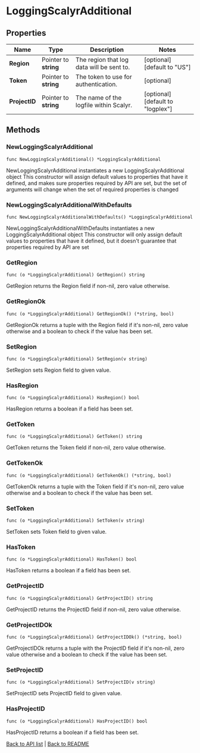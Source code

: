 # LoggingScalyrAdditional

## Properties

Name | Type | Description | Notes
------------ | ------------- | ------------- | -------------
**Region** | Pointer to **string** | The region that log data will be sent to. | [optional] [default to "US"]
**Token** | Pointer to **string** | The token to use for authentication. | [optional] 
**ProjectID** | Pointer to **string** | The name of the logfile within Scalyr. | [optional] [default to "logplex"]

## Methods

### NewLoggingScalyrAdditional

`func NewLoggingScalyrAdditional() *LoggingScalyrAdditional`

NewLoggingScalyrAdditional instantiates a new LoggingScalyrAdditional object
This constructor will assign default values to properties that have it defined,
and makes sure properties required by API are set, but the set of arguments
will change when the set of required properties is changed

### NewLoggingScalyrAdditionalWithDefaults

`func NewLoggingScalyrAdditionalWithDefaults() *LoggingScalyrAdditional`

NewLoggingScalyrAdditionalWithDefaults instantiates a new LoggingScalyrAdditional object
This constructor will only assign default values to properties that have it defined,
but it doesn't guarantee that properties required by API are set

### GetRegion

`func (o *LoggingScalyrAdditional) GetRegion() string`

GetRegion returns the Region field if non-nil, zero value otherwise.

### GetRegionOk

`func (o *LoggingScalyrAdditional) GetRegionOk() (*string, bool)`

GetRegionOk returns a tuple with the Region field if it's non-nil, zero value otherwise
and a boolean to check if the value has been set.

### SetRegion

`func (o *LoggingScalyrAdditional) SetRegion(v string)`

SetRegion sets Region field to given value.

### HasRegion

`func (o *LoggingScalyrAdditional) HasRegion() bool`

HasRegion returns a boolean if a field has been set.

### GetToken

`func (o *LoggingScalyrAdditional) GetToken() string`

GetToken returns the Token field if non-nil, zero value otherwise.

### GetTokenOk

`func (o *LoggingScalyrAdditional) GetTokenOk() (*string, bool)`

GetTokenOk returns a tuple with the Token field if it's non-nil, zero value otherwise
and a boolean to check if the value has been set.

### SetToken

`func (o *LoggingScalyrAdditional) SetToken(v string)`

SetToken sets Token field to given value.

### HasToken

`func (o *LoggingScalyrAdditional) HasToken() bool`

HasToken returns a boolean if a field has been set.

### GetProjectID

`func (o *LoggingScalyrAdditional) GetProjectID() string`

GetProjectID returns the ProjectID field if non-nil, zero value otherwise.

### GetProjectIDOk

`func (o *LoggingScalyrAdditional) GetProjectIDOk() (*string, bool)`

GetProjectIDOk returns a tuple with the ProjectID field if it's non-nil, zero value otherwise
and a boolean to check if the value has been set.

### SetProjectID

`func (o *LoggingScalyrAdditional) SetProjectID(v string)`

SetProjectID sets ProjectID field to given value.

### HasProjectID

`func (o *LoggingScalyrAdditional) HasProjectID() bool`

HasProjectID returns a boolean if a field has been set.


[Back to API list](../README.md#documentation-for-api-endpoints) | [Back to README](../README.md)
